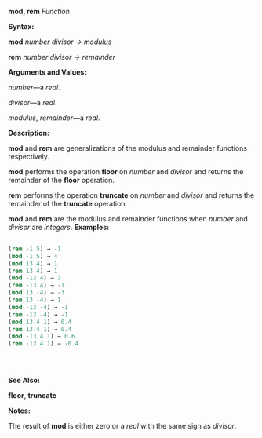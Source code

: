 **mod, rem** *Function* 



**Syntax:** 



**mod** *number divisor → modulus* 



**rem** *number divisor → remainder* 



**Arguments and Values:** 



*number*—a *real*. 



*divisor*—a *real*. 



*modulus*, *remainder*—a *real*. 



**Description:** 



**mod** and **rem** are generalizations of the modulus and remainder functions respectively. 



**mod** performs the operation **floor** on *number* and *divisor* and returns the remainder of the **floor** operation. 



**rem** performs the operation **truncate** on *number* and *divisor* and returns the remainder of the **truncate** operation. 



**mod** and **rem** are the modulus and remainder functions when *number* and *divisor* are *integers*. **Examples:**
```lisp
 
(rem -1 5) → -1 
(mod -1 5) → 4 
(mod 13 4) → 1 
(rem 13 4) → 1 
(mod -13 4) → 3 
(rem -13 4) → -1 
(mod 13 -4) → -3 
(rem 13 -4) → 1 
(mod -13 -4) → -1 
(rem -13 -4) → -1 
(mod 13.4 1) → 0.4 
(rem 13.4 1) → 0.4 
(mod -13.4 1) → 0.6 
(rem -13.4 1) → -0.4 

 
 

```
**See Also:** 



**floor**, **truncate** 



**Notes:** 



The result of **mod** is either zero or a *real* with the same sign as *divisor*. 



